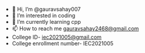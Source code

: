 - 👋 Hi, I’m @gauravsahay007
- 👀 I’m interested in coding
- 🌱 I’m currently learning cpp
- 📫 How to reach me gauravsahay2468@gmail.com
- College ID- iec2021005@gmail.com
- College enrollment number- IEC2021005

